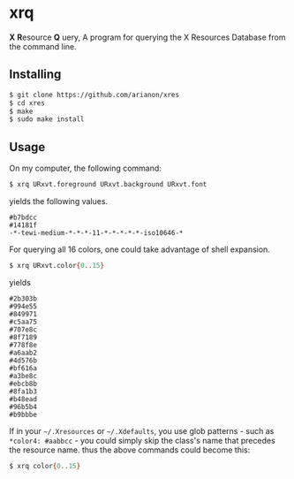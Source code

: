 # xrq
**X** **R**esource **Q** uery,
A program for querying the X Resources Database from the command line.

## Installing
```sh
$ git clone https://github.com/arianon/xres
$ cd xres
$ make
$ sudo make install
```

## Usage
On my computer, the following command:
```sh
$ xrq URxvt.foreground URxvt.background URxvt.font
```
yields the following values.
```
#b7bdcc
#14181f
-*-tewi-medium-*-*-*-11-*-*-*-*-*-iso10646-*
```

For querying all 16 colors, one could take advantage of shell expansion.
```sh
$ xrq URxvt.color{0..15}
```
yields
```
#2b303b
#994e55
#849971
#c5aa75
#707e8c
#8f7189
#778f8e
#a6aab2
#4d576b
#bf616a
#a3be8c
#ebcb8b
#8fa1b3
#b48ead
#96b5b4
#b9bbbe
```

If in your `~/.Xresources` or `~/.Xdefaults`, you use glob patterns - such as `*color4: #aabbcc` - you could simply skip the class's name that precedes the resource name. thus the above commands could become this:

```sh
$ xrq color{0..15}
```
